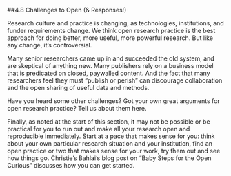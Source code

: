 ##4.8 Challenges to Open (& Responses!)

Research culture and practice is changing,  as technologies, institutions, and funder requirements change. We think open research practice is the best approach for doing better, more useful, more powerful research. But like any change, it’s controversial.

Many senior researchers came up in and succeeded the old system, and are skeptical of anything new. Many publishers rely on a business model that is predicated on closed, paywalled content. And the fact that many researchers feel they must “publish or perish” can discourage collaboration and the open sharing of useful data and methods.

Have you heard some other challenges? Got your own great arguments for open research practice? Tell us about them here. 

Finally, as noted at the start of this section, it may not be possible or be practical for you to run out and make all your research open and reproducible immediately. Start at a pace that makes sense for you: think about your own particular research situation and your institution, find an open practice or two that makes sense for your work, try them out and see how things go. Christie’s Bahlai’s blog post on “Baby Steps for the Open Curious”  discusses how you can get started. 

